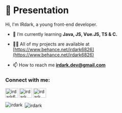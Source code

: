<h1>👋 Presentation</h1>
Hi, I'm IRdark, a young front-end developer.

- 🌱 I’m currently learning **Java, JS, Vue.JS, TS & C.**

- 👨‍💻 All of my projects are available at [https://www.behance.net/irdark6826](https://www.behance.net/irdark6826)

- 📫 How to reach me **irdark.dev@gmail.com**

<h3 align="left">Connect with me:</h3>
<p align="left">
<a href="https://twitter.com/irdark6" target="blank"><img align="center" src="https://raw.githubusercontent.com/rahuldkjain/github-profile-readme-generator/master/src/images/icons/Social/twitter.svg" alt="irdark6" height="30" width="40" /></a>
<a href="https://www.behance.net/irdark dev" target="blank"><img align="center" src="https://raw.githubusercontent.com/rahuldkjain/github-profile-readme-generator/master/src/images/icons/Social/behance.svg" alt="irdark dev" height="30" width="40" /></a>
<a href="https://discord.gg/irdark" target="blank"><img align="center" src="https://raw.githubusercontent.com/rahuldkjain/github-profile-readme-generator/master/src/images/icons/Social/discord.svg" alt="irdark" height="30" width="40" /></a>
</p>

<p><img align="left" src="https://github-readme-stats.vercel.app/api/top-langs?username=irdark&show_icons=true&locale=en&layout=compact" alt="irdark" /></p>

<p>&nbsp;<img align="center" src="https://github-readme-stats.vercel.app/api?username=irdark&show_icons=true&locale=en" alt="irdark" /></p>
